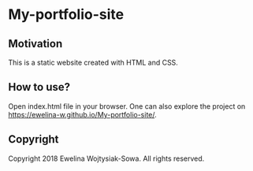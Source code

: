 # My-portfolio-site

## Motivation
This is a static website created with HTML and CSS.

## How to use?
Open index.html file in your browser. One can also explore the project on https://ewelina-w.github.io/My-portfolio-site/.

## Copyright
Copyright 2018 Ewelina Wojtysiak-Sowa. All rights reserved.
